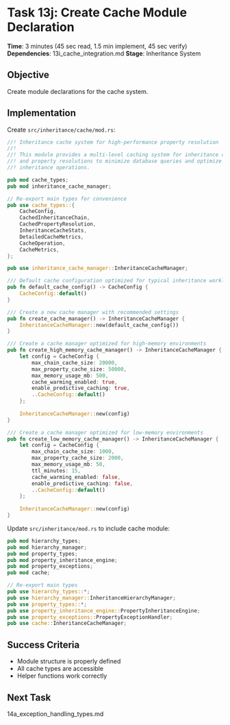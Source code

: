 # Task 13j: Create Cache Module Declaration

**Time**: 3 minutes (45 sec read, 1.5 min implement, 45 sec verify)
**Dependencies**: 13i_cache_integration.md
**Stage**: Inheritance System

## Objective
Create module declarations for the cache system.

## Implementation
Create `src/inheritance/cache/mod.rs`:

```rust
//! Inheritance cache system for high-performance property resolution
//!
//! This module provides a multi-level caching system for inheritance chains
//! and property resolutions to minimize database queries and optimize
//! inheritance operations.

pub mod cache_types;
pub mod inheritance_cache_manager;

// Re-export main types for convenience
pub use cache_types::{
    CacheConfig,
    CachedInheritanceChain,
    CachedPropertyResolution,
    InheritanceCacheStats,
    DetailedCacheMetrics,
    CacheOperation,
    CacheMetrics,
};

pub use inheritance_cache_manager::InheritanceCacheManager;

/// Default cache configuration optimized for typical inheritance workloads
pub fn default_cache_config() -> CacheConfig {
    CacheConfig::default()
}

/// Create a new cache manager with recommended settings
pub fn create_cache_manager() -> InheritanceCacheManager {
    InheritanceCacheManager::new(default_cache_config())
}

/// Create a cache manager optimized for high-memory environments
pub fn create_high_memory_cache_manager() -> InheritanceCacheManager {
    let config = CacheConfig {
        max_chain_cache_size: 20000,
        max_property_cache_size: 50000,
        max_memory_usage_mb: 500,
        cache_warming_enabled: true,
        enable_predictive_caching: true,
        ..CacheConfig::default()
    };
    
    InheritanceCacheManager::new(config)
}

/// Create a cache manager optimized for low-memory environments
pub fn create_low_memory_cache_manager() -> InheritanceCacheManager {
    let config = CacheConfig {
        max_chain_cache_size: 1000,
        max_property_cache_size: 2000,
        max_memory_usage_mb: 50,
        ttl_minutes: 15,
        cache_warming_enabled: false,
        enable_predictive_caching: false,
        ..CacheConfig::default()
    };
    
    InheritanceCacheManager::new(config)
}
```

Update `src/inheritance/mod.rs` to include cache module:

```rust
pub mod hierarchy_types;
pub mod hierarchy_manager;
pub mod property_types;
pub mod property_inheritance_engine;
pub mod property_exceptions;
pub mod cache;

// Re-export main types
pub use hierarchy_types::*;
pub use hierarchy_manager::InheritanceHierarchyManager;
pub use property_types::*;
pub use property_inheritance_engine::PropertyInheritanceEngine;
pub use property_exceptions::PropertyExceptionHandler;
pub use cache::InheritanceCacheManager;
```

## Success Criteria
- Module structure is properly defined
- All cache types are accessible
- Helper functions work correctly

## Next Task
14a_exception_handling_types.md